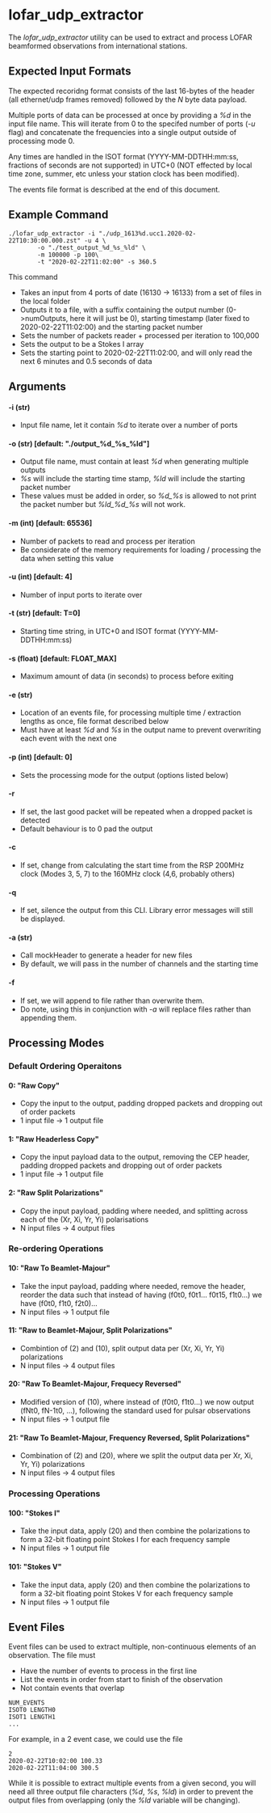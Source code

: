 lofar_udp_extractor
===================
The *lofar_udp_extractor* utility can be used to extract and process LOFAR beamformed observations from international stations.


Expected Input Formats
---------------------
The expected recoridng format consists of the last 16-bytes of the header (all ethernet/udp frames removed) followed by the *N* byte data payload. 


Multiple ports of data can be processed at once by providing a *%d* in the input file name. This will iterate from 0 to the specifed number of ports (*-u* flag) and concatenate the frequencies into a single output outside of processing mode 0.

Any times are handled in the ISOT format (YYYY-MM-DDTHH:mm:ss, fractions of seconds are not supported) in UTC+0 (NOT effected by local time zone, summer, etc unless your station clock has been modified).

The events file format is described at the end of this document.

Example Command
---------------
```
./lofar_udp_extractor -i "./udp_1613%d.ucc1.2020-02-22T10:30:00.000.zst" -u 4 \
		-o "./test_output_%d_%s_%ld" \
		-m 100000 -p 100\
		-t "2020-02-22T11:02:00" -s 360.5

```
This command
- Takes an input from 4 ports of date (16130 -> 16133) from a set of files in the local folder
- Outputs it to a file, with a suffix containing the output number (0->numOutputs, here it will just be 0), starting timestamp (later fixed to 2020-02-22T11:02:00) and the starting packet number
- Sets the number of packets reader + processed per iteration to 100,000
- Sets the output to be a Stokes I array
- Sets the starting point to 2020-02-22T11:02:00, and will only read the next 6 minutes and 0.5 seconds of data

Arguments
--------

#### -i (str)
- Input file name, let it contain *%d* to iterate over a number of ports

#### -o (str) [default: "./output_%d_%s_%ld"]
- Output file name, must contain at least *%d* when generating multiple outputs
- *%s* will include the starting time stamp, *%ld* will include the starting packet number
- These values must be added in order, so *%d_%s* is allowed to not print the packet number but *%ld_%d_%s* will not work.

#### -m (int) [default: 65536]
- Number of packets to read and process per iteration
- Be considerate of the memory requirements for loading / processing the data when setting this value

#### -u (int) [default: 4]
- Number of input ports to iterate over

#### -t (str) [default: T=0]
- Starting time string, in UTC+0 and ISOT format (YYYY-MM-DDTHH:mm:ss)

#### -s (float) [default: FLOAT_MAX]
- Maximum amount of data (in seconds) to process before exiting

#### -e (str) 
- Location of an events file, for processing multiple time / extraction lengths as once, file format described below
- Must have at least *%d* and *%s* in the output name to prevent overwriting each event with the next one

#### -p (int) [default: 0]
- Sets the processing mode for the output (options listed below)

#### -r
- If set, the last good packet will be repeated when a dropped packet is detected
- Default behaviour is to 0 pad the output

#### -c
- If set, change from calculating the start time from the RSP 200MHz clock (Modes 3, 5, 7) to the 160MHz clock (4,6, probably others)

#### -q 
- If set, silence the output from this CLI. Library error messages will still be displayed.

#### -a (str)
- Call mockHeader to generate a header for new files
- By default, we will pass in the number of channels and the starting time


#### -f
- If set, we will append to file rather than overwrite them.
- Do note, using this in conjunction with *-a* will replace files rather than appending them.



Processing Modes
----------------
### Default Ordering Operaitons
#### 0: "Raw Copy"
- Copy the input to the output, padding dropped packets and dropping out of order packets
- 1 input file -> 1 output file


#### 1: "Raw Headerless Copy"
- Copy the input payload data to the output, removing the CEP header, padding dropped packets and dropping out of order packets
- 1 input file -> 1 output file

#### 2: "Raw Split Polarizations"
- Copy the input payload, padding where needed, and splitting across each of the (Xr, Xi, Yr, Yi) polarisations
- N input files -> 4 output files


### Re-ordering Operations
#### 10: "Raw To Beamlet-Majour"
- Take the input payload, padding where needed, remove the header, reorder the data such that instead of having (f0t0, f0t1... f0t15, f1t0...) we have (f0t0, f1t0, f2t0)...
- N input files -> 1 output file

#### 11: "Raw to Beamlet-Majour, Split Polarizations"
- Combintion of (2) and (10), split output data per (Xr, Xi, Yr, Yi) polarizations
- N input files -> 4 output files

#### 20: "Raw To Beamlet-Majour, Frequecy Reversed"
- Modified version of (10), where instead of (f0t0, f1t0...) we now output (fNt0, fN-1t0, ...), following the standard used for pulsar observations
- N input files -> 1 output file

#### 21: "Raw To Beamlet-Majour, Frequency Reversed, Split Polarizations"
- Combination of (2) and (20), where we split the output data per Xr, Xi, Yr, Yi) polarizations
- N input files -> 4 output files


### Processing Operations
#### 100: "Stokes I"
- Take the input data, apply (20) and then combine the polarizations to form a 32-bit floating point Stokes I for each frequency sample
- N input files -> 1 output file

#### 101: "Stokes V"
- Take the input data, apply (20) and then combine the polarizations to form a 32-bit floating point Stokes V for each frequency sample
- N input files -> 1 output file



Event Files
-----------
Event files can be used to extract multiple, non-continuous elements of an observation. The file must
- Have the number of events to process in the first line
- List the events in order from start to finish of the observation
- Not contain events that overlap
```
NUM_EVENTS
ISOT0 LENGTH0
ISOT1 LENGTH1
...
```

For example, in a 2 event case, we could use the file
```
2
2020-02-22T10:02:00 100.33
2020-02-22T11:04:00 300.5
```

While it is possible to extract multiple events from a given second, you will need all three output file characters (*%d*, *%s*, *%ld*) in order to prevent the output files from overlapping (only the *%ld* variable will be changing).